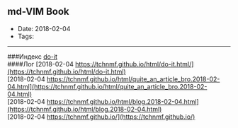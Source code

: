 ## md-VIM Book

* Date: 2018-02-04
* Tags: 


---
###Индекс
[do-it](https://tchnmf.github.io/html/do-it.html/)
<br>
####Лог
[2018-02-04 	 https://tchnmf.github.io/html/do-it.html/](https://tchnmf.github.io/html/do-it.html) 	 
[2018-02-04 	 https://tchnmf.github.io/html/quite_an_article_bro.2018-02-04.html](https://tchnmf.github.io/html/quite_an_article_bro.2018-02-04.html) 	 
[2018-02-04 	 https://tchnmf.github.io/html/blog.2018-02-04.html](https://tchnmf.github.io/html/blog.2018-02-04.html) 	 
[2018-02-04 	 https://tchnmf.github.io/](https://tchnmf.github.io/) 	 
